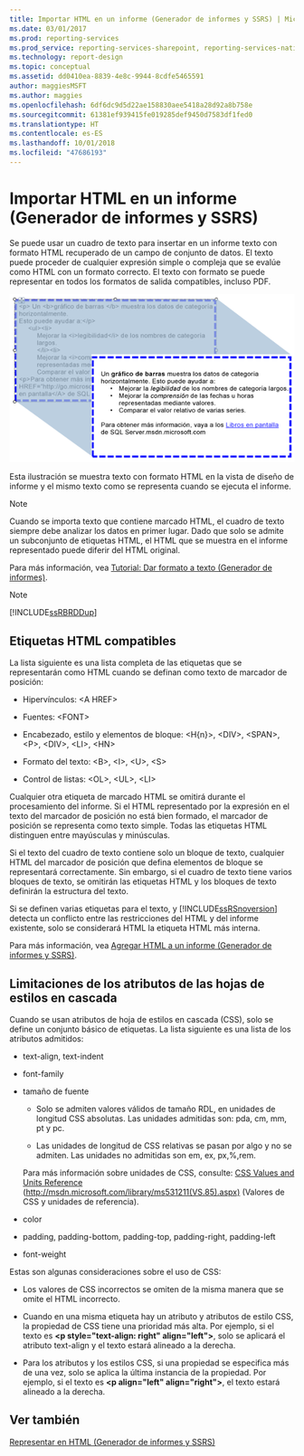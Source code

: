 ```yaml
---
title: Importar HTML en un informe (Generador de informes y SSRS) | Microsoft Docs
ms.date: 03/01/2017
ms.prod: reporting-services
ms.prod_service: reporting-services-sharepoint, reporting-services-native
ms.technology: report-design
ms.topic: conceptual
ms.assetid: dd0410ea-8839-4e8c-9944-8cdfe5465591
author: maggiesMSFT
ms.author: maggies
ms.openlocfilehash: 6df6dc9d5d22ae158830aee5418a28d92a8b758e
ms.sourcegitcommit: 61381ef939415fe019285def9450d7583df1fed0
ms.translationtype: HT
ms.contentlocale: es-ES
ms.lasthandoff: 10/01/2018
ms.locfileid: "47686193"
---
```

# <a name="importing-html-into-a-report-report-builder-and-ssrs"></a>Importar HTML en un informe (Generador de informes y SSRS)
  Se puede usar un cuadro de texto para insertar en un informe texto con formato HTML recuperado de un campo de conjunto de datos. El texto puede proceder de cualquier expresión simple o compleja que se evalúe como HTML con un formato correcto. El texto con formato se puede representar en todos los formatos de salida compatibles, incluso PDF.  
  
 ![rs_HTMLFormatting](../../reporting-services/report-design/media/rs-htmlformatting.gif "rs_HTMLFormatting")  
  
 Esta ilustración se muestra texto con formato HTML en la vista de diseño de informe y el mismo texto como se representa cuando se ejecuta el informe.  
  
> [!NOTE]  
>  Cuando se importa texto que contiene marcado HTML, el cuadro de texto siempre debe analizar los datos en primer lugar. Dado que solo se admite un subconjunto de etiquetas HTML, el HTML que se muestra en el informe representado puede diferir del HTML original.  
  
 Para más información, vea [Tutorial: Dar formato a texto &#40;Generador de informes&#41;](../../reporting-services/tutorial-format-text-report-builder.md).  
  
> [!NOTE]  
>  [!INCLUDE[ssRBRDDup](../../includes/ssrbrddup-md.md)]  
  
## <a name="supported-html-tags"></a>Etiquetas HTML compatibles  
 La lista siguiente es una lista completa de las etiquetas que se representarán como HTML cuando se definan como texto de marcador de posición:  
  
-   Hipervínculos: \<A HREF>  
  
-   Fuentes: \<FONT>  
  
-   Encabezado, estilo y elementos de bloque: \<H{n}>, \<DIV>, \<SPAN>,\<P>, \<DIV>, \<LI>, \<HN>  
  
-   Formato del texto: \<B>, \<I>, \<U>, \<S>  
  
-   Control de listas: \<OL>, \<UL>, \<LI>  
  
 Cualquier otra etiqueta de marcado HTML se omitirá durante el procesamiento del informe. Si el HTML representado por la expresión en el texto del marcador de posición no está bien formado, el marcador de posición se representa como texto simple. Todas las etiquetas HTML distinguen entre mayúsculas y minúsculas.  
  
 Si el texto del cuadro de texto contiene solo un bloque de texto, cualquier HTML del marcador de posición que defina elementos de bloque se representará correctamente. Sin embargo, si el cuadro de texto tiene varios bloques de texto, se omitirán las etiquetas HTML y los bloques de texto definirán la estructura del texto.  
  
 Si se definen varias etiquetas para el texto, y [!INCLUDE[ssRSnoversion](../../includes/ssrsnoversion-md.md)] detecta un conflicto entre las restricciones del HTML y del informe existente, solo se considerará HTML la etiqueta HTML más interna.  
  
 Para más información, vea [Agregar HTML a un informe &#40;Generador de informes y SSRS&#41;](../../reporting-services/report-design/add-html-into-a-report-report-builder-and-ssrs.md).  
  
## <a name="limitations-of-cascading-style-sheet-attributes"></a>Limitaciones de los atributos de las hojas de estilos en cascada  
 Cuando se usan atributos de hoja de estilos en cascada (CSS), solo se define un conjunto básico de etiquetas. La lista siguiente es una lista de los atributos admitidos:  
  
-   text-align, text-indent  
  
-   font-family  
  
-   tamaño de fuente  
  
    -   Solo se admiten valores válidos de tamaño RDL, en unidades de longitud CSS absolutas. Las unidades admitidas son: pda, cm, mm, pt y pc.  
  
    -   Las unidades de longitud de CSS relativas se pasan por algo y no se admiten. Las unidades no admitidas son em, ex, px,%,rem.  
  
     Para más información sobre unidades de CSS, consulte: [CSS Values and Units Reference](http://msdn.microsoft.com/library/ms531211\(VS.85\).aspx) (http://msdn.microsoft.com/library/ms531211(VS.85).aspx) (Valores de CSS y unidades de referencia).  
  
-   color  
  
-   padding, padding-bottom, padding-top, padding-right, padding-left  
  
-   font-weight  
  
 Estas son algunas consideraciones sobre el uso de CSS:  
  
-   Los valores de CSS incorrectos se omiten de la misma manera que se omite el HTML incorrecto.  
  
-   Cuando en una misma etiqueta hay un atributo y atributos de estilo CSS, la propiedad de CSS tiene una prioridad más alta. Por ejemplo, si el texto es **\<p style="text-align: right" align="left">**, solo se aplicará el atributo text-align y el texto estará alineado a la derecha.  
  
-   Para los atributos y los estilos CSS, si una propiedad se especifica más de una vez, solo se aplica la última instancia de la propiedad. Por ejemplo, si el texto es **\<p align="left" align="right">**, el texto estará alineado a la derecha.  
  
## <a name="see-also"></a>Ver también  
 [Representar en HTML &#40;Generador de informes y SSRS&#41;](../../reporting-services/report-builder/rendering-to-html-report-builder-and-ssrs.md)  
  
  
